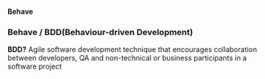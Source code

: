 **Behave**

### Behave / BDD(Behaviour-driven Development)
**BDD?** Agile software development technique that encourages collaboration between developers, QA and non-technical or business participants in a software project
